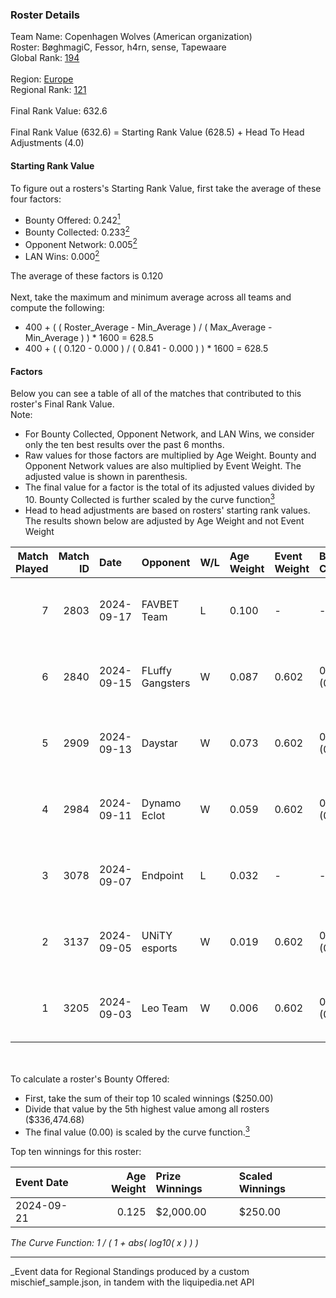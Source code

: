 ### Roster Details<br />
Team Name: Copenhagen Wolves (American organization)<br />
Roster: BøghmagiC, Fessor, h4rn, sense, Tapewaare<br />
Global Rank: [194](../../standings_global_2025_03_01.md)<br />
<br />
Region: [Europe]( ../../standings_europe_2025_03_01.md)<br />
Regional Rank: [121]( ../../standings_europe_2025_03_01.md)<br />
<br />
Final Rank Value:  632.6<br />
<br />
Final Rank Value (632.6) = Starting Rank Value (628.5) + Head To Head Adjustments (4.0)<br />

#### Starting Rank Value<br />
To figure out a rosters's Starting Rank Value, first take the average of these four factors:<br />
- Bounty Offered: 0.242[<sup>1</sup>](#table2)
- Bounty Collected: 0.233[<sup>2</sup>](#table1)
- Opponent Network: 0.005[<sup>2</sup>](#table1)
- LAN Wins: 0.000[<sup>2</sup>](#table1)

The average of these factors is 0.120<br />
<br />
Next, take the maximum and minimum average across all teams and compute the following:<br />
- 400 + ( ( Roster_Average - Min_Average ) / ( Max_Average - Min_Average ) ) * 1600 = 628.5
- 400 + ( ( 0.120 - 0.000 ) / ( 0.841 - 0.000 ) ) * 1600 = 628.5


#### Factors<br />
Below you can see a table of all of the matches that contributed to this roster's Final Rank Value.<br />
Note:<br />

- For Bounty Collected, Opponent Network, and LAN Wins, we consider only the ten best results over the past 6 months.
- Raw values for those factors are multiplied by Age Weight. Bounty and Opponent Network values are also multiplied by Event Weight. The adjusted value is shown in parenthesis.
- The final value for a factor is the total of its adjusted values divided by 10. Bounty Collected is further scaled by the curve function[<sup>3</sup>](#curveFunction)
- Head to head adjustments are based on rosters' starting rank values. The results shown below are adjusted by Age Weight and not Event Weight
<span id="table1"></span><br />


| Match Played | Match ID | Date       | Opponent         | W/L | Age Weight | Event Weight | Bounty Collected | Opponent Network | LAN Wins  | H2H Adj. | Roster                                    |
| -: | -: | :- | :- | :- | :- | :- | :- | :- | :- | -: | :- |
|            7 |     2803 | 2024-09-17 | FAVBET Team      | L   | 0.100      | -            | -                | -                | -         |    -0.70 | BøghmagiC, Fessor, h4rn, sense, Tapewaare |
|            6 |     2840 | 2024-09-15 | FLuffy Gangsters | W   | 0.087      | 0.602        | 0.005 (0.000)    | 0.419 (0.022)    | 0 (0.000) |     1.65 | BøghmagiC, Fessor, h4rn, sense, Tapewaare |
|            5 |     2909 | 2024-09-13 | Daystar          | W   | 0.073      | 0.602        | 0.000 (0.000)    | 0.009 (0.000)    | 0 (0.000) |     1.12 | BøghmagiC, Fessor, h4rn, sense, Tapewaare |
|            4 |     2984 | 2024-09-11 | Dynamo Eclot     | W   | 0.059      | 0.602        | 0.126 (0.004)    | 0.674 (0.024)    | 0 (0.000) |     1.74 | BøghmagiC, Fessor, h4rn, sense, Tapewaare |
|            3 |     3078 | 2024-09-07 | Endpoint         | L   | 0.032      | -            | -                | -                | -         |    -0.33 | BøghmagiC, Fessor, h4rn, sense, Tapewaare |
|            2 |     3137 | 2024-09-05 | UNiTY esports    | W   | 0.019      | 0.602        | 0.025 (0.000)    | 0.177 (0.002)    | 0 (0.000) |     0.43 | BøghmagiC, Fessor, h4rn, sense, Tapewaare |
|            1 |     3205 | 2024-09-03 | Leo Team         | W   | 0.006      | 0.602        | 0.023 (0.000)    | 0.508 (0.002)    | 0 (0.000) |     0.13 | BøghmagiC, Fessor, h4rn, sense, Tapewaare |

<br />
<span id="table2"></span><br />
To calculate a roster's Bounty Offered:<br />

- First, take the sum of their top 10 scaled winnings ($250.00)
- Divide that value by the 5th highest value among all rosters ($336,474.68)
- The final value (0.00) is scaled by the curve function.[<sup>3</sup>](#curveFunction)

Top ten winnings for this roster:<br />

| Event Date | Age Weight | Prize Winnings | Scaled Winnings |
| :- | -: | :- | :- |
| 2024-09-21 |      0.125 | $2,000.00      | $250.00         |


<span id="curveFunction"></span>_The Curve Function: 1 / ( 1 + abs( log10( x ) ) )_<br />

---
_Event data for Regional Standings produced by a custom mischief_sample.json, in tandem with the liquipedia.net API<br />

